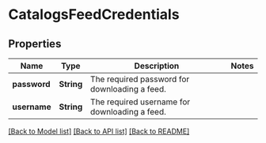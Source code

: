# CatalogsFeedCredentials

## Properties

Name | Type | Description | Notes
------------ | ------------- | ------------- | -------------
**password** | **String** | The required password for downloading a feed. | 
**username** | **String** | The required username for downloading a feed. | 

[[Back to Model list]](../README.md#documentation-for-models) [[Back to API list]](../README.md#documentation-for-api-endpoints) [[Back to README]](../README.md)


